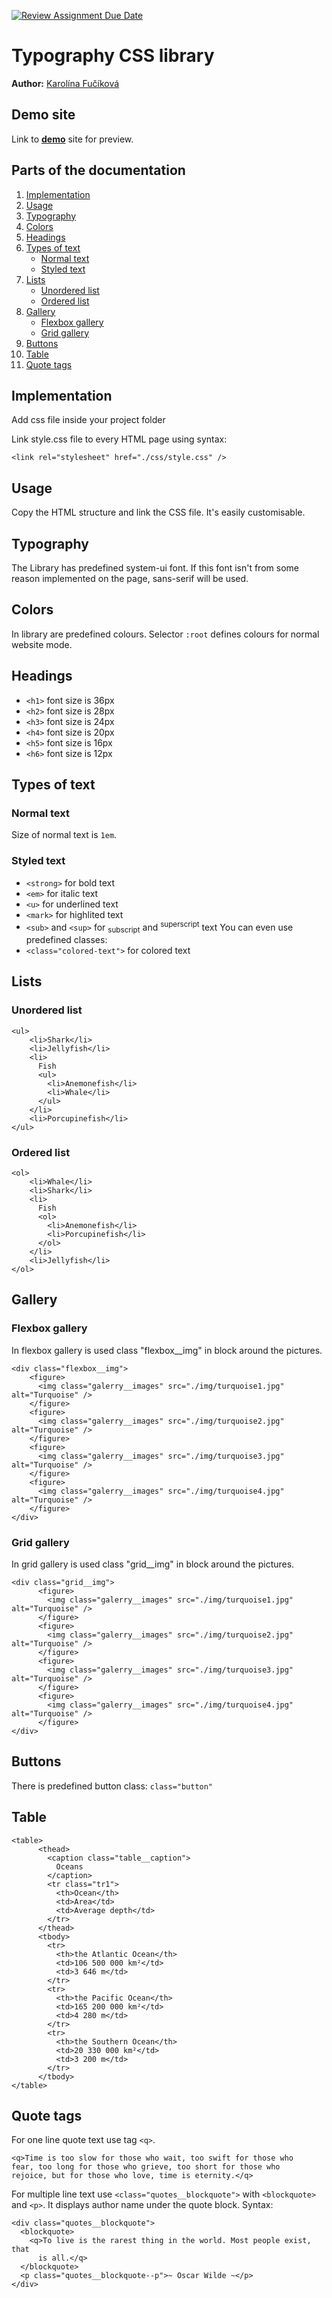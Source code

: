 [![Review Assignment Due Date](https://classroom.github.com/assets/deadline-readme-button-24ddc0f5d75046c5622901739e7c5dd533143b0c8e959d652212380cedb1ea36.svg)](https://classroom.github.com/a/zprwltzm)
# Typography CSS library
**Author:** [Karolína Fučíková](https://github.com/karolina-fucikova)
## Demo site
Link to **[demo](https://pslib-cz.github.io/2023-l4-web-typographic-library-karolina-fucikova/)** site for preview.
## Parts of the documentation
1. [Implementation](https://github.com/pslib-cz/2023-l4-web-typographic-library-karolina-fucikova/edit/master/README.md#implementation)
2. [Usage](https://github.com/pslib-cz/2023-l4-web-typographic-library-karolina-fucikova/edit/master/README.md#usage)
3. [Typography](https://github.com/pslib-cz/2023-l4-web-typographic-library-karolina-fucikova/edit/master/README.md#typography)
4. [Colors](https://github.com/pslib-cz/2023-l4-web-typographic-library-karolina-fucikova/edit/master/README.md#colors)
5. [Headings](https://github.com/pslib-cz/2023-l4-web-typographic-library-karolina-fucikova/edit/master/README.md#headings)
6. [Types of text](https://github.com/pslib-cz/2023-l4-web-typographic-library-karolina-fucikova/edit/master/README.md#types-of-text)
   - [Normal text](https://github.com/pslib-cz/2023-l4-web-typographic-library-karolina-fucikova/edit/master/README.md#normal-text)
   - [Styled text](https://github.com/pslib-cz/2023-l4-web-typographic-library-karolina-fucikova/edit/master/README.md#styled-text)
7. [Lists](https://github.com/pslib-cz/2023-l4-web-typographic-library-karolina-fucikova/edit/master/README.md#lists)
   - [Unordered list](https://github.com/pslib-cz/2023-l4-web-typographic-library-karolina-fucikova/edit/master/README.md#unordered-list)
   - [Ordered list](https://github.com/pslib-cz/2023-l4-web-typographic-library-karolina-fucikova/edit/master/README.md#ordered-list)
8. [Gallery](https://github.com/pslib-cz/2023-l4-web-typographic-library-karolina-fucikova/edit/master/README.md#gallery)
   - [Flexbox gallery](https://github.com/pslib-cz/2023-l4-web-typographic-library-karolina-fucikova/edit/master/README.md#flexbox-gallery)
   - [Grid gallery](https://github.com/pslib-cz/2023-l4-web-typographic-library-karolina-fucikova/edit/master/README.md#grid-gallery)
9. [Buttons](https://github.com/pslib-cz/2023-l4-web-typographic-library-karolina-fucikova/edit/master/README.md#buttons)
10. [Table](https://github.com/pslib-cz/2023-l4-web-typographic-library-karolina-fucikova/edit/master/README.md#table)
11. [Quote tags](https://github.com/pslib-cz/2023-l4-web-typographic-library-karolina-fucikova/edit/master/README.md#quote-tags)
## Implementation

Add css file inside your project folder

Link style.css file to every HTML page using syntax:
```
<link rel="stylesheet" href="./css/style.css" />
```   
## Usage
Copy the HTML structure and link the CSS file. It's easily customisable.
## Typography
The Library has predefined system-ui font. If this font isn't from some reason implemented on the page, sans-serif will be used. 
## Colors
In library are predefined colours. Selector `:root` defines colours for normal website mode.
## Headings
* ```<h1>``` font size is 36px
* ```<h2>``` font size is 28px
* ```<h3>``` font size is 24px
* ```<h4>``` font size is 20px
* ```<h5>``` font size is 16px
* ```<h6>``` font size is 12px
## Types of text
### Normal text
Size of normal text is ```1em```.
### Styled text
* ```<strong>``` for bold text
* ```<em>``` for italic text
* ```<u>``` for underlined text
* ```<mark>``` for highlited text
* ```<sub>``` and ```<sup>``` for <sub>subscript</sub> and <sup>superscript</sup> text
You can even use predefined classes:
* ```<class="colored-text">``` for colored text
## Lists
### Unordered list
```
<ul>
    <li>Shark</li>
    <li>Jellyfish</li>
    <li>
      Fish
      <ul>
        <li>Anemonefish</li>
        <li>Whale</li>
      </ul>
    </li>
    <li>Porcupinefish</li>
</ul>
```
### Ordered list
```
<ol>
    <li>Whale</li>
    <li>Shark</li>
    <li>
      Fish
      <ol>
        <li>Anemonefish</li>
        <li>Porcupinefish</li>
      </ol>
    </li>
    <li>Jellyfish</li>
</ol>
```
## Gallery
### Flexbox gallery
In flexbox gallery is used class "flexbox__img" in block around the pictures.
```
<div class="flexbox__img">
    <figure>
      <img class="galerry__images" src="./img/turquoise1.jpg" alt="Turquoise" />
    </figure>
    <figure>
      <img class="galerry__images" src="./img/turquoise2.jpg" alt="Turquoise" />
    </figure>
    <figure>
      <img class="galerry__images" src="./img/turquoise3.jpg" alt="Turquoise" />
    </figure>
    <figure>
      <img class="galerry__images" src="./img/turquoise4.jpg" alt="Turquoise" />
    </figure>
</div>
```
### Grid gallery
In grid gallery is used class "grid__img" in block around the pictures.
```
<div class="grid__img">
      <figure>
        <img class="galerry__images" src="./img/turquoise1.jpg" alt="Turquoise" />
      </figure>
      <figure>
        <img class="galerry__images" src="./img/turquoise2.jpg" alt="Turquoise" />
      </figure>
      <figure>
        <img class="galerry__images" src="./img/turquoise3.jpg" alt="Turquoise" />
      </figure>
      <figure>
        <img class="galerry__images" src="./img/turquoise4.jpg" alt="Turquoise" />
      </figure>
</div>
```
## Buttons
There is predefined button class: ```class="button"```
## Table
```
<table>
      <thead>
        <caption class="table__caption">
          Oceans
        </caption>
        <tr class="tr1">
          <th>Ocean</th>
          <td>Area</td>
          <td>Average depth</td>
        </tr>
      </thead>
      <tbody>
        <tr>
          <th>the Atlantic Ocean</th>
          <td>106 500 000 km²</td>
          <td>3 646 m</td>
        </tr>
        <tr>
          <th>the Pacific Ocean</th>
          <td>165 200 000 km²</td>
          <td>4 280 m</td>
        </tr>
        <tr>
          <th>the Southern Ocean</th>
          <td>20 330 000 km²</td>
          <td>3 200 m</td>
        </tr>
      </tbody>
</table>
```
## Quote tags
For one line quote text use tag `<q>`.
```
<q>Time is too slow for those who wait, too swift for those who
fear, too long for those who grieve, too short for those who
rejoice, but for those who love, time is eternity.</q>
```
For multiple line text use `<class="quotes__blockquote">` with `<blockquote>` and `<p>`. It displays author name under the quote block. Syntax:
```
<div class="quotes__blockquote">
  <blockquote>
    <q>To live is the rarest thing in the world. Most people exist, that
      is all.</q>
  </blockquote>
  <p class="quotes__blockquote--p">~ Oscar Wilde ~</p>
</div>
```
